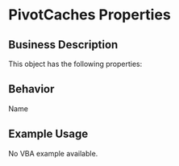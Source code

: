 # PivotCaches Properties

## Business Description
This object has the following properties:

## Behavior
Name

## Example Usage
No VBA example available.